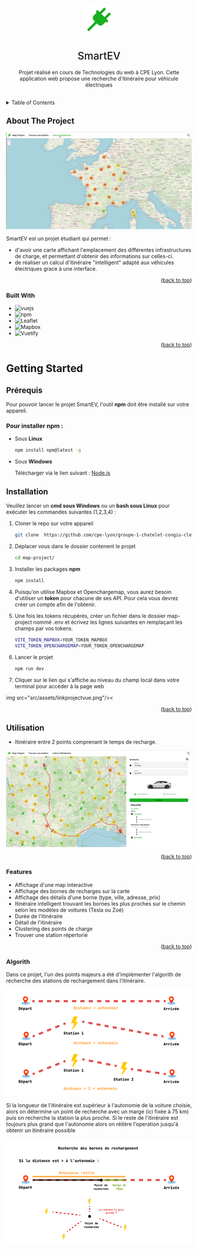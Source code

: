 <!-- PROJECT LOGO -->
<br />
<div align="center">
  <a href="https://github.com/github_username/repo_name">
    <img src="src/assets/icons8-electrical-96.png" alt="Logo" width="80" height="80">
  </a>

<h1 align="center" style="font-weight:500">SmartEV</h1>

  <p align="center">
    Projet réalisé en cours de Technologies du web à CPE Lyon. Cette application web propose une recherche d'itinéraire pour véhicule électriques
    <br />
    <br />
  </p>
</div>



<!-- TABLE OF CONTENTS -->
<details>
  <summary>Table of Contents</summary>
  <ol>
    <li>
      <a href="#about-the-project">About The Project</a>
      <ul>
        <li><a href="#built-with">Built With</a></li>
      </ul>
    </li>
    <li>
      <a href="#getting-started">Getting Started</a>
      <ul>
        <li><a href="#prerequisites">Prerequisites</a></li>
        <li><a href="#installation">Installation</a></li>
      </ul>
    </li>
    <li><a href="#usage">Usage</a></li>
  </ol>
</details>



<!-- ABOUT THE PROJECT -->
## About The Project

<img src="src/assets/gif1.gif"/>

SmartEV est un projet étudiant qui permet :
  * d'avoir une carte affichant l'emplacement des différentes infrastructures de charge, et permettant d'obtenir des informations sur celles-ci.
  * de réaliser un calcul d'itinéraire "intelligent" adapté aux véhicules électriques grace à une interface.
<p align="right">(<a href="#readme-top">back to top</a>)</p>



### Built With

* ![vuejs](https://img.shields.io/badge/Vue.js-35495E?style=for-the-badge&logo=vuedotjs&logoColor=4FC08D)
* ![npm](https://img.shields.io/static/v1?style=for-the-badge&message=npm&color=CB3837&logo=npm&logoColor=FFFFFF&label=)
* ![Leaflet](https://img.shields.io/static/v1?style=for-the-badge&message=Leaflet&color=199900&logo=Leaflet&logoColor=FFFFFF&label=)
* ![Mapbox](https://img.shields.io/static/v1?style=for-the-badge&message=Mapbox&color=000000&logo=Mapbox&logoColor=FFFFFF&label=)
* ![Vuetify](https://img.shields.io/static/v1?style=for-the-badge&message=Vuetify&color=1867C0&logo=Vuetify&logoColor=FFFFFF&label=)


<p align="right">(<a href="#readme-top">back to top</a>)</p>



<!-- GETTING STARTED -->
# Getting Started


## Prérequis
Pour pouvoir lancer le projet SmartEV, l'outil **npm** doit être installé sur votre appareil.
### Pour installer **npm** :
* Sous **Linux**
  ```sh
  npm install npm@latest -g
  ```
* Sous **Windows**

    Télécharger via le lien suivant : [Node.js](https://nodejs.org/en/download "Node.js")

## Installation
Veuillez lancer un **cmd sous Windows** ou un **bash sous Linux** pour exécuter les commandes suivantes (1,2,3,4) :
1. Cloner le repo sur votre appareil

   ```sh
   git clone  https://github.com/cpe-lyon/groupe-1-chatelet-congiu-clere 
   ```
2. Déplacer vous dans le dossier contenent le projet

    ```sh
    cd map-project/
    ```
3. Installer les packages **npm**

   ```sh
   npm install
   ```
4. Puisqu'on utilise Mapbox et Openchargemap, vous aurez besoin d'utiliser un **token** pour chacune de ses API. Pour cela vous devrez créer un compte afin de l'obtenir.

5. Une fois les tokens récupérés, créer un fichier dans le dossier map-project nommé .env et écrivez les lignes suivantes en remplaçant les champs par vos tokens.

    ```sh
    VITE_TOKEN_MAPBOX=YOUR_TOKEN_MAPBOX
    VITE_TOKEN_OPENCHARGEMAP=YOUR_TOKEN_OPENCHARGEMAP
    ```
6. Lancer le projet

    ```sh
    npm run dev
    ```
7. Cliquer sur le lien qui s'affiche au niveau du champ local dans votre terminal pour accéder à la page web

img src="src/assets/linkprojectvue.png"/><

<p align="right">(<a href="#readme-top">back to top</a>)</p>



<!-- USAGE EXAMPLES -->
## Utilisation

* Itinéraire entre 2 points comprenant le temps de recharge.

<img src="src/assets/calculitineraire.png"/>

<p align="right">(<a href="#readme-top">back to top</a>)</p>

### Features

- Affichage d'une map interactive
- Affichage des bornes de recharges sur la carte
- Affichage des détails d'une borne (type, ville, adresse, prix)
- Itinéraire intelligent trouvant les bornes les plus proches sur le chemin selon les modèles de voitures (Tesla ou Zoé)
- Durée de l'itinéraire
- Détail de l'itinéraire
- Clustering des points de charge
- Trouver une station répertorié

<p align="right">(<a href="#readme-top">back to top</a>)</p>



### Algorith

Dans ce projet, l'un des points majeurs a été d'implémenter l'algorith de récherche des stations de rechargement dans l'itinéraire.

<img src="src/assets/algo1.png"/>

Si la longueur de l'itinéraire est supérieur à l'autonomie de la voiture choisie, alors on détermine un point de recherche avec un marge (ici fixée à 75 km) puis on recherche la station la plus proche. Si le reste de l'itinéraire est toujours plus grand que l'autonomie alors on réitère l'operation jusqu'à obtenir un itinéraire possible

<img src="src/assets/algo2.png"/>


